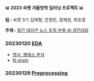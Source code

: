**📊 2023 숙탯 겨울방학 딥러닝 프로젝트 📊**

**팀 :** 숙탯 3기 김채형, 안정민, 정재원, 최호경 

**주제 :** [월간 데이콘 뉴스 토픽 분류 AI 경진대회](https://dacon.io/competitions/official/235747/overview/description)

### 20230120 [EDA](https://github.com/havehill/sooktat_DL_project/tree/chaehyoung/EDA_0120)
- [명사, 행태소 분석](https://github.com/havehill/sooktat_DL_project/blob/chaehyoung/EDA_0120/1_EDA(1).ipynb)
- [N-gram](https://github.com/havehill/sooktat_DL_project/blob/chaehyoung/EDA_0120/1_EDA(2).ipynb)

### 20230129 [Preprocessing](https://github.com/havehill/sooktat_DL_project/blob/chaehyoung/Preprocessing_0129/2_EDA(3)%20%26%20Preprocessing.ipynb)
